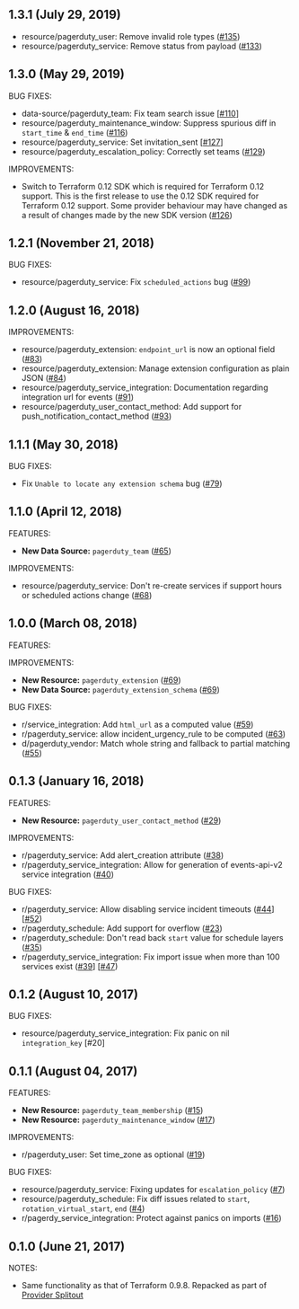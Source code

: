 ## 1.3.1 (July 29, 2019)
* resource/pagerduty_user: Remove invalid role types ([#135](https://github.com/terraform-providers/terraform-provider-pagerduty/issues/135))
* resource/pagerduty_service: Remove status from payload ([#133](https://github.com/terraform-providers/terraform-provider-pagerduty/issues/133))

## 1.3.0 (May 29, 2019)

BUG FIXES:

* data-source/pagerduty_team: Fix team search issue [[#110](https://github.com/terraform-providers/terraform-provider-pagerduty/issues/110)] 
* resource/pagerduty_maintenance_window: Suppress spurious diff in `start_time` & `end_time` ([#116](https://github.com/terraform-providers/terraform-provider-pagerduty/issues/116))
* resource/pagerduty_service: Set invitation_sent [[#127](https://github.com/terraform-providers/terraform-provider-pagerduty/issues/127)] 
* resource/pagerduty_escalation_policy: Correctly set teams ([#129](https://github.com/terraform-providers/terraform-provider-pagerduty/issues/129))

IMPROVEMENTS:

* Switch to Terraform 0.12 SDK which is required for Terraform 0.12 support. This is the first release to use the 0.12 SDK required for Terraform 0.12 support. Some provider behaviour may have changed as a result of changes made by the new SDK version ([#126](https://github.com/terraform-providers/terraform-provider-pagerduty/issues/126))

## 1.2.1 (November 21, 2018)

BUG FIXES:

* resource/pagerduty_service: Fix `scheduled_actions` bug ([#99](https://github.com/terraform-providers/terraform-provider-pagerduty/issues/99))

## 1.2.0 (August 16, 2018)

IMPROVEMENTS:

* resource/pagerduty_extension: `endpoint_url` is now an optional field ([#83](https://github.com/terraform-providers/terraform-provider-pagerduty/issues/83))
* resource/pagerduty_extension: Manage extension configuration as plain JSON ([#84](https://github.com/terraform-providers/terraform-provider-pagerduty/issues/84))
* resource/pagerduty_service_integration: Documentation regarding integration url for events ([#91](https://github.com/terraform-providers/terraform-provider-pagerduty/issues/91))
* resource/pagerduty_user_contact_method: Add support for push_notification_contact_method ([#93](https://github.com/terraform-providers/terraform-provider-pagerduty/issues/93))

## 1.1.1 (May 30, 2018)

BUG FIXES:

* Fix `Unable to locate any extension schema` bug ([#79](https://github.com/terraform-providers/terraform-provider-pagerduty/issues/79))

## 1.1.0 (April 12, 2018)

FEATURES:

* **New Data Source:** `pagerduty_team` ([#65](https://github.com/terraform-providers/terraform-provider-pagerduty/issues/65))

IMPROVEMENTS:

* resource/pagerduty_service: Don't re-create services if support hours or scheduled actions change ([#68](https://github.com/terraform-providers/terraform-provider-pagerduty/issues/68))


## 1.0.0 (March 08, 2018)

FEATURES:

IMPROVEMENTS:

* **New Resource:** `pagerduty_extension` ([#69](https://github.com/terraform-providers/terraform-provider-pagerduty/issues/69))
* **New Data Source:** `pagerduty_extension_schema` ([#69](https://github.com/terraform-providers/terraform-provider-pagerduty/issues/69))

BUG FIXES:

* r/service_integration: Add `html_url` as a computed value ([#59](https://github.com/terraform-providers/terraform-provider-pagerduty/issues/59))
* r/pagerduty_service: allow incident_urgency_rule to be computed ([#63](https://github.com/terraform-providers/terraform-provider-pagerduty/issues/63))
* d/pagerduty_vendor: Match whole string and fallback to partial matching ([#55](https://github.com/terraform-providers/terraform-provider-pagerduty/issues/55))

## 0.1.3 (January 16, 2018)

FEATURES:

* **New Resource:** `pagerduty_user_contact_method` ([#29](https://github.com/terraform-providers/terraform-provider-pagerduty/issues/29))

IMPROVEMENTS:

* r/pagerduty_service: Add alert_creation attribute ([#38](https://github.com/terraform-providers/terraform-provider-pagerduty/issues/38))
* r/pagerduty_service_integration: Allow for generation of events-api-v2 service integration ([#40](https://github.com/terraform-providers/terraform-provider-pagerduty/issues/40))

BUG FIXES:

* r/pagerduty_service: Allow disabling service incident timeouts ([#44](https://github.com/terraform-providers/terraform-provider-pagerduty/issues/44)] [[#52](https://github.com/terraform-providers/terraform-provider-pagerduty/issues/52))
* r/pagerduty_schedule: Add support for overflow ([#23](https://github.com/terraform-providers/terraform-provider-pagerduty/issues/23))
* r/pagerduty_schedule: Don't read back `start` value for schedule layers ([#35](https://github.com/terraform-providers/terraform-provider-pagerduty/issues/35))
* r/pagerduty_service_integration: Fix import issue when more than 100 services exist ([#39](https://github.com/terraform-providers/terraform-provider-pagerduty/issues/39)] [[#47](https://github.com/terraform-providers/terraform-provider-pagerduty/issues/47))

## 0.1.2 (August 10, 2017)

BUG FIXES:

* resource/pagerduty_service_integration: Fix panic on nil `integration_key` [#20]

## 0.1.1 (August 04, 2017)

FEATURES:

* **New Resource:** `pagerduty_team_membership` ([#15](https://github.com/terraform-providers/terraform-provider-pagerduty/issues/15))
* **New Resource:** `pagerduty_maintenance_window` ([#17](https://github.com/terraform-providers/terraform-provider-pagerduty/issues/17))

IMPROVEMENTS:

* r/pagerduty_user: Set time_zone as optional ([#19](https://github.com/terraform-providers/terraform-provider-pagerduty/issues/19))

BUG FIXES:

* resource/pagerduty_service: Fixing updates for `escalation_policy` ([#7](https://github.com/terraform-providers/terraform-provider-pagerduty/issues/7))
* resource/pagerduty_schedule: Fix diff issues related to `start`, `rotation_virtual_start`, `end` ([#4](https://github.com/terraform-providers/terraform-provider-pagerduty/issues/4))
* r/pagerdy_service_integration: Protect against panics on imports ([#16](https://github.com/terraform-providers/terraform-provider-pagerduty/issues/16))

## 0.1.0 (June 21, 2017)

NOTES:

* Same functionality as that of Terraform 0.9.8. Repacked as part of [Provider Splitout](https://www.hashicorp.com/blog/upcoming-provider-changes-in-terraform-0-10/)
